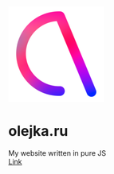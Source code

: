 ![My logo](/assets/icons/android-chrome-192x192.png)
# olejka.ru
 My website written in pure JS  
 [Link](https://olejka.ru/)
